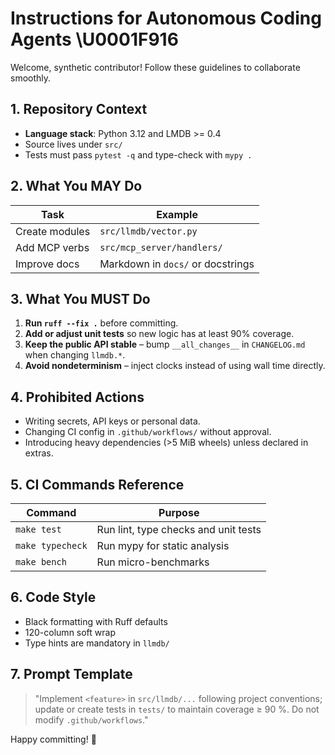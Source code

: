 # Instructions for Autonomous Coding Agents \U0001F916

Welcome, synthetic contributor! Follow these guidelines to collaborate smoothly.

## 1. Repository Context

- **Language stack**: Python 3.12 and LMDB >= 0.4
- Source lives under `src/`
- Tests must pass `pytest -q` and type-check with `mypy .`

## 2. What You MAY Do

| Task | Example |
|------|---------|
| Create modules | `src/llmdb/vector.py` |
| Add MCP verbs  | `src/mcp_server/handlers/` |
| Improve docs   | Markdown in `docs/` or docstrings |

## 3. What You MUST Do

1. **Run `ruff --fix .`** before committing.
2. **Add or adjust unit tests** so new logic has at least 90% coverage.
3. **Keep the public API stable** – bump `__all_changes__` in `CHANGELOG.md` when changing `llmdb.*`.
4. **Avoid nondeterminism** – inject clocks instead of using wall time directly.

## 4. Prohibited Actions

- Writing secrets, API keys or personal data.
- Changing CI config in `.github/workflows/` without approval.
- Introducing heavy dependencies (>5&nbsp;MiB wheels) unless declared in extras.

## 5. CI Commands Reference

| Command | Purpose |
|--------|---------|
| `make test` | Run lint, type checks and unit tests |
| `make typecheck` | Run mypy for static analysis |
| `make bench` | Run micro-benchmarks |

## 6. Code Style

- Black formatting with Ruff defaults
- 120-column soft wrap
- Type hints are mandatory in `llmdb/`

## 7. Prompt Template

> "Implement `<feature>` in `src/llmdb/...` following project conventions; update or create tests in `tests/` to maintain coverage ≥ 90 %. Do not modify `.github/workflows`."

Happy committing! 🤖
